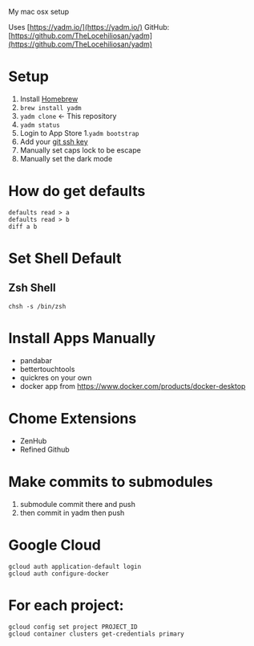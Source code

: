 My mac osx setup

Uses [https://yadm.io/](https://yadm.io/)
GitHub: [https://github.com/TheLocehiliosan/yadm](https://github.com/TheLocehiliosan/yadm)

# Setup

1. Install [Homebrew](https://brew.sh/)
1. `brew install yadm`
1. `yadm clone` <url> <- This repository
1. `yadm status`
1. Login to App Store
1.`yadm bootstrap` 
1. Add your [git ssh key](https://help.github.com/en/articles/generating-a-new-ssh-key-and-adding-it-to-the-ssh-agent)
1. Manually set caps lock to be escape
1. Manually set the dark mode

# How do get defaults
```
defaults read > a
defaults read > b
diff a b
```

# Set Shell Default
## Zsh Shell
`chsh -s /bin/zsh`

# Install Apps Manually
* pandabar
* bettertouchtools
* quickres on your own
* docker app from https://www.docker.com/products/docker-desktop

# Chome Extensions
* ZenHub
* Refined Github

# Make commits to submodules
1. submodule commit there and push
1. then commit in yadm then push

# Google Cloud
```
gcloud auth application-default login
gcloud auth configure-docker
```

# For each project:
```
gcloud config set project PROJECT_ID
gcloud container clusters get-credentials primary
```
